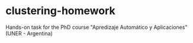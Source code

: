 # clustering-homework
Hands-on task for the PhD course "Apredizaje Automático y Aplicaciones" (UNER - Argentina)
